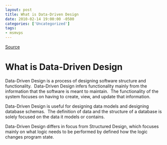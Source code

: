 ```yaml
---
layout: post
title: What is Data-Driven Design
date: 2010-02-14 19:00:00 -0500
categories: ['Uncategorized']
tags:
- msmvps
---
```

[Source](http://blogs.msmvps.com/peterritchie/2010/02/15/what-is-data-driven-design/ "Permalink to What is Data-Driven Design")

# What is Data-Driven Design

Data-Driven Design is a process of designing software structure and functionality.  Data-Driven Design infers functionality mainly from the information that the software is meant to maintain.  The functionality of the system focuses on having to create, view, and update that information.

Data-Driven Design is useful for designing data models and designing database schemas.  The definition of data and the structure of a database is solely focused on the data it models or contains.

Data-Driven Design differs in focus from Structured Design, which focuses mainly on what logic needs to be performed by defined how the logic changes program state.

